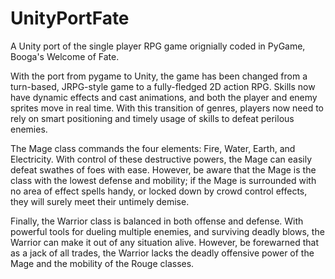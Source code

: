 # UnityPortFate

A Unity port of the single player RPG game orignially coded in PyGame, Booga's Welcome of Fate.

With the port from pygame to Unity, the game has been changed from a turn-based, JRPG-style game to a fully-fledged 2D action RPG. 
Skills now have dynamic effects and cast animations, and both the player and enemy sprites move in real time.
With this transition of genres, players now need to rely on smart positioning and timely usage of skills to defeat perilous enemies.

The Mage class commands the four elements: Fire, Water, Earth, and Electricity. With control of these destructive powers, the Mage can easily defeat swathes of foes with ease.
However, be aware that the Mage is the class with the lowest defense and mobility; if the Mage is surrounded with no area of effect spells handy, or locked down by crowd control effects, they will surely meet their untimely demise.

Finally, the Warrior class is balanced in both offense and defense. With powerful tools for dueling multiple enemies, and surviving deadly blows, the Warrior can make it out of any situation alive. However, be forewarned that as a jack of all trades, the Warrior lacks the deadly offensive power of the Mage and the mobility of the Rouge classes.
